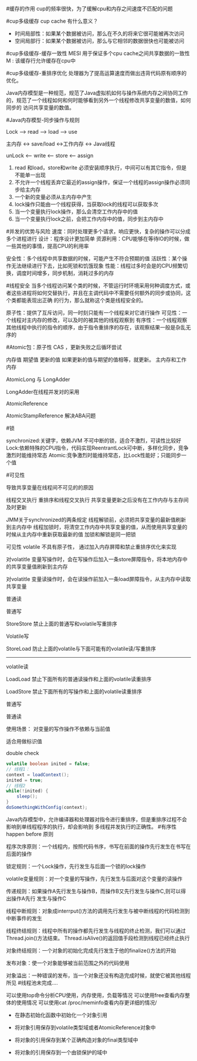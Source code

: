 #缓存的作用
cup的频率很快，为了缓解cpu和内存之间速度不匹配的问题

#cup多级缓存
cup cache 有什么意义？
- 时间局部性：如果某个数据被访问，那么在不久的将来它很可能被再次访问
- 空间局部行：如果某个数据被访问，那么与它相邻的数据很快也可能被访问

#cup多级缓存-缓存一致性 MESI
用于保证多个cpu cache之间共享数据的一致性
M : 该缓存行允许缓存在cpu中

#cup多级缓存-重排序优化
处理器为了提高运算速度而做出违背代码原有顺序的优化。

Java内存模型是一种规范，规范了Java虚拟机如何与操作系统内存之间协同工作的，规范了一个线程如何和何时能够看到另外一个线程修改共享变量的数值，如何同步的
访问共享变量的数值。 

#Java内存模型-同步操作与规则 

Lock   --> read  --> load  --> use 

主内存 <-> save/load <->工作内存 <-> Java线程

unLock <-- write <-- store <-- assign

1. read 和load，store和write 必须安装顺序执行，中间可以有其它指令，但是不能单一出现
2. 不允许一个线程丢弃它最近的assign操作，保证一个线程的assign操作必须同步给主内存
3. 一个新的变量必须从主内存中产生
4. lock操作只能由一个线程获得，当获取lock的线程可以获取多次
5. 当一个变量执行lock操作，那么会清空工作内存中的值
6. 当一个变量执行lock之前，会把工作内存中的值，同步到主内存中


#并发的优势与风险
速度：同时处理更多个请求，响应更快，复杂的操作可以分成多个进程进行
设计：程序设计更加简单
资源利用：CPU能够在等待IO的时候，做一些其他的事情，提高CPU的利用率

安全性：多个线程中共享数据的时候，可能产生不符合预期的值
活跃性：某个操作无法继续进行下去，比如死锁和饥饿现象
性能：线程过多时会是的CPU频繁切换，调度时间增多，同步机制，消耗过多的内存

#线程安全
当多个线程访问某个类的时候，不管运行时环境采用何种调度方式，或者这些进程将如何交替执行，并且在主调代码中不需要任何额外的同步或协同，这个类都能表现出正确
的行为，那么就称这个类是线程安全的。

原子性：提供了互斥访问，同一时刻只能有一个线程来对它进行操作
可见性：一个线程对主内存的修改，可以及时的被其他的线程观察到
有序性：一个线程观察其他线程中执行的指令的顺序，由于指令重排序的存在，该观察结果一般是杂乱无序的

#Atomic包：原子性 CAS ，更新失败之后循环尝试

内存值 期望值 更新的值
如果更新的值与期望的值相等，就更新。
主内存和工作内存

AtomicLong 与 LongAdder

LongAdder在线程并发对的采用

AtomicReference

AtomicStampReference 解决ABA问题

#锁

synchronized:关键字，依赖JVM 不可中断的锁，适合不激烈，可读性比较好
Lock:依赖特殊的CPU指令，代码实现ReentrantLock可中断，多样化同步，竞争激烈时能维持常态
Atomic:竞争激烈时能维持常态，比Lock性能好；只能同步一个值

#可见性

导致共享变量在线程间不可见的的原因

线程交叉执行
重排序和线程交叉执行
共享变量更新之后没有在工作内存与主存间及时更新

JMM关于synchronized的两条规定
线程解锁前，必须把共享变量的最新值刷新到主内存中
线程加锁时，将清空工作内存中共享变量的值，从而使用共享变量的时候从主内存中重新获取最新的值
加锁和解锁是同一把锁

可见性 volatile
不具有原子性，
通过加入内存屏障和禁止重排序优化来实现

对volatitle 变量写操作时，会在写操作后加入一条store屏障指令，将本地内存中的共享变量值刷新到主内存

对volatitle 变量读操作时，会在读操作前加入一条load屏障指令，从主内存中读取共享变量

普通读

普通写

StoreStore 禁止上面的普通写和volatile写重排序

Volatile写

StoreLoad 防止上面的volatile与下面可能有的volatile读/写重排序

---
volatile读

LoadLoad 禁止下面所有的普通读操作和上面的volatile读重排序

LoadStore 禁止下面所有的写操作和上面的volatile读重排序

普通写

普通读

使用场景：
对变量的写作操作不依赖与当前值

适合用做标识值

double check
```java
volatile boolean inited = false;
// 线程1：
context = loadContext();
inited = true;
// 线程2
while(!inited) {
    sleep();
}
doSomethingWithConfig(context);
```

Java内存模型中，允许编译器和处理器对指令进行重排序，但是重排序过程不会影响到单线程程序的执行，却会影响到
多线程并发执行的正确性。
#有序性
happen before 原则

程序次序原则：一个线程内，按照代码书序，书写在前面的操作先行发生在书写在后面的操作

锁定规则：一个Lock操作，先行发生与后面一个锁的lock操作

volatile变量规则：对一个变量的写操作，先行发生与后面对这个变量的读操作

传递规则：如果操作A先行发生与操作B，而操作B又先行发生与操作C,则可以得出操作A先行
发生与操作C

线程中断规则：对象成interrput()方法的调用先行发生与被中断线程的代码检测到中断事件的发生

线程终结规则：线程中所有的操作都先行发生与线程的终止检测，我们可以通过Thread.join()方法结束。
Thread.isAlive()的返回值手段检测到线程已经终止执行

对象终结规则：一个对象的初始化完成先行发生于他的finalize()方法的开始


发布对象：使一个对象能够被当前范围之外的代码使用

对象溢出：一种错误的发布，当一个对象还没有构造完成时候，就使它被其他线程所见
#线程池未完成....

可以使用top命令分析CPU使用，内存使用，负载等情况
可以使用free查看内存整体的使用情况
可以使用cat /proc/meminfo查看内存更详细的情况/

- 在静态初始化函数中初始化一个对象引用

- 将对象引用保存到volatile类型域或者AtomicReference对象中

- 将对象的引用保存到某个正确构造对象的final类型域中

- 将对象的引用保存到一个由锁保护的域中
